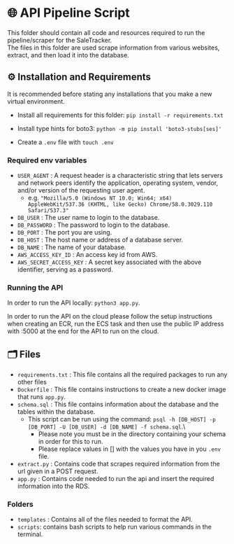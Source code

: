 # 🌐 API Pipeline Script

This folder should contain all code and resources required to run the pipeline/scraper for the SaleTracker.\
The files in this folder are used scrape information from various websites, extract, and then load it into the database.

## ⚙️ Installation and Requirements

It is recommended before stating any installations that you make a new virtual environment. 

- Install all requirements for this folder: `pip install -r requirements.txt`
- Install type hints for boto3: `python -m pip install 'boto3-stubs[ses]'`

- Create a `.env` file with `touch .env`

### Required env variables

- `USER_AGENT` : A request header is a characteristic string that lets servers and network peers identify the application, operating system, vendor, and/or version of the requesting user agent.
  - e.g. `"Mozilla/5.0 (Windows NT 10.0; Win64; x64) AppleWebKit/537.36 (KHTML, like Gecko) Chrome/58.0.3029.110 Safari/537.3"`
- `DB_USER` : The user name to login to the database.
- `DB_PASSWORD` : The password to login to the database.
- `DB_PORT` : The port you are using.
- `DB_HOST` : The host name or address of a database server.
- `DB_NAME` : The name of your database.
- `AWS_ACCESS_KEY_ID` : An access key id from AWS.
- `AWS_SECRET_ACCESS_KEY` : A secret key associated with the above identifier, serving as a password. 

### Running the API 

In order to run the API locally: `python3 app.py`. 

In order to run the API on the cloud please follow the setup instructions when creating an ECR, run the ECS task and then use the public IP address with :5000 at the end for the API to run on the cloud. 

## 🗂️ Files 

- `requirements.txt` : This file contains all the required packages to run any other files
- `Dockerfile` : This file contains instructions to create a new docker image that runs `app.py`.
- `schema.sql` : This file contains information about the database and the tables within the database. 
  - This script can be run using the command: `psql -h [DB_HOST] -p [DB_PORT] -U [DB_USER] -d [DB_NAME] -f schema.sql`.\
    - Please note you must be in the directory containing your schema in order for this to run. 
    - Please replace values in [] with the values you have in you `.env` file.
- `extract.py` : Contains code that scrapes required information from the url given in a POST request.
- `app.py` : Contains code needed to run the api and insert the required information into the RDS.

### Folders

- `templates` : Contains all of the files needed to format the API. 
- `scripts`: contains bash scripts to help run various commands in the terminal.
